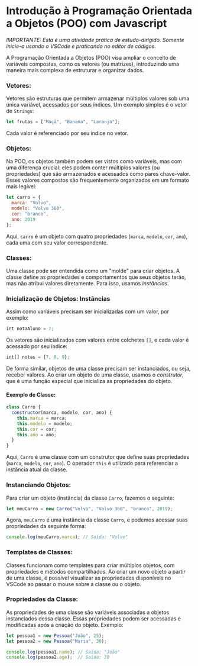 
# Introdução à Programação Orientada a Objetos (POO) com Javascript

*IMPORTANTE: Esta é uma atividade prática de estudo-dirigido. Somente inicie-a usando o VSCode e praticando no editor de códigos.*

A Programação Orientada a Objetos (POO) visa ampliar o conceito de variáveis compostas, como os vetores (ou matrizes), introduzindo uma maneira mais complexa de estruturar e organizar dados.

### Vetores:

Vetores são estruturas que permitem armazenar múltiplos valores sob uma única variável, acessados por seus índices. Um exemplo simples é o vetor de `Strings`:

```js
let frutas = ["Maçã", "Banana", "Laranja"];
```

Cada valor é referenciado por seu índice no vetor.

### Objetos:

Na POO, os objetos também podem ser vistos como variáveis, mas com uma diferença crucial: eles podem conter múltiplos valores (ou propriedades) que são armazenados e acessados como pares chave-valor. Esses valores compostos são frequentemente organizados em um formato mais legível:

```js
let carro = {
  marca: "Volvo",
  modelo: "Volvo 360",
  cor: "branco",
  ano: 2019
};
```

Aqui, `carro` é um objeto com quatro propriedades (`marca`, `modelo`, `cor`, `ano`), cada uma com seu valor correspondente.

### Classes:

Uma classe pode ser entendida como um "molde" para criar objetos. A classe define as propriedades e comportamentos que seus objetos terão, mas não atribui valores diretamente. Para isso, usamos *instâncias*.

### Inicialização de Objetos: Instâncias

Assim como variáveis precisam ser inicializadas com um valor, por exemplo:

```js
int notaAluno = 7;
```

Os vetores são inicializados com valores entre colchetes `[]`, e cada valor é acessado por seu índice:

```js
int[] notas = {7, 8, 9};
```

De forma similar, objetos de uma classe precisam ser instanciados, ou seja, receber valores. Ao criar um objeto de uma classe, usamos o *construtor*, que é uma função especial que inicializa as propriedades do objeto.

#### Exemplo de Classe:

```js
class Carro {
  constructor(marca, modelo, cor, ano) {
	this.marca = marca;
	this.modelo = modelo;
	this.cor = cor;
	this.ano = ano;
  }
}
```

Aqui, `Carro` é uma classe com um construtor que define suas propriedades (`marca`, `modelo`, `cor`, `ano`). O operador `this` é utilizado para referenciar a instância atual da classe.

### Instanciando Objetos:

Para criar um objeto (instância) da classe `Carro`, fazemos o seguinte:

```js
let meuCarro = new Carro("Volvo", "Volvo 360", "branco", 2019);
```

Agora, `meuCarro` é uma instância da classe `Carro`, e podemos acessar suas propriedades da seguinte forma:

```js
console.log(meuCarro.marca); // Saída: "Volvo"
```

### Templates de Classes:

Classes funcionam como templates para criar múltiplos objetos, com propriedades e métodos compartilhados. Ao criar um novo objeto a partir de uma classe, é possível visualizar as propriedades disponíveis no VSCode ao passar o mouse sobre a classe ou o objeto.

### Propriedades da Classe:

As propriedades de uma classe são variáveis associadas a objetos instanciados dessa classe. Essas propriedades podem ser acessadas e modificadas após a criação do objeto. Exemplo:

```js
let pessoa1 = new Pessoa("João", 25);
let pessoa2 = new Pessoa("Maria", 30);

console.log(pessoa1.name); // Saída: "João"
console.log(pessoa2.age);  // Saída: 30
```

